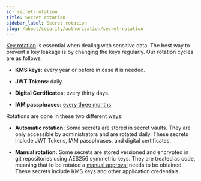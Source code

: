 ```yaml
---
id: secret-rotation
title: Secret rotation
sidebar_label: Secret rotation
slug: /about/security/authorization/secret-rotation
---
```


[Key rotation](/criteria/requirements/130)
is essential when dealing with sensitive data.
The best way to prevent a key leakage
is by changing the keys regularly.
Our rotation cycles are as follows:

- **KMS keys:** every year or before in case it is needed.

- **JWT Tokens:** daily.

- **Digital Certificates:** every thirty days.

- **IAM passphrases:** [every three months](/criteria/requirements/089).

Rotations are done in these two different ways:

- **Automatic rotation:**
  Some secrets are stored in secret vaults.
  They are only accessible by administrators
  and are rotated daily.
  These secrets include JWT Tokens,
  IAM passphrases,
  and digital certificates.

- **Manual rotation:**
  Some secrets are stored versioned
  and encrypted in git repositories
  using AES256 symmetric keys.
  They are treated as code,
  meaning that to be rotated a
  [manual approval](https://fluidattacks.com/about/security/#PR)
  needs to be obtained.
  These secrets include KMS keys
  and other application credentials.
